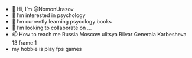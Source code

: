 - 👋 Hi, I’m @NomonUrazov
- 👀 I’m interested in psychology
- 🌱 I’m currently learning psycology books 
- 💞️ I’m looking to collaborate on ...
- 📫 How to reach me Russia Moscow ulitsya Bilvar Generala Karbesheva 13 frame 1
-    my hobbie is play fps games
<!---
NomonUrazov/NomonUrazov is a ✨ special ✨ repository because its `README.md` (this file) appears on your GitHub profile.
You can click the Preview link to take a look at your changes.
--->
